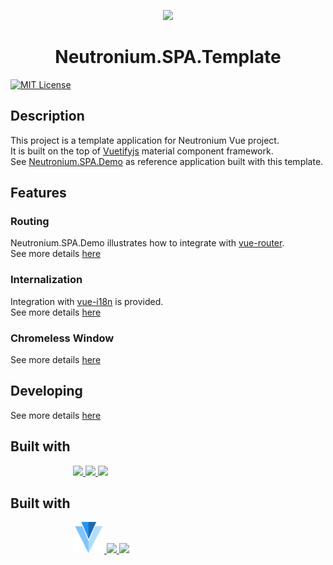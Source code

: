 <p align="center"><img width="100" src="https://raw.githubusercontent.com/NeutroniumCore/neutronium-vue/master/template/src/assets/logo.png"></p>
<h1 align="center">Neutronium.SPA.Template</h1>


[![MIT License](https://img.shields.io/github/license/NeutroniumCore/Neutronium.SPA.Template.svg)](https://github.com/NeutroniumCore/Neutronium.SPA.Template/blob/master/LICENSE)

## Description

This project is a template application for Neutronium Vue project.<br>
It is built on the top of [Vuetifyjs](https://vuetifyjs.com) material component framework.<br>
See [Neutronium.SPA.Demo](https://github.com/NeutroniumCore/Neutronium.SPA.Demo) as reference application built with this template.

## Features

### Routing

Neutronium.SPA.Demo illustrates how to integrate with [vue-router](https://router.vuejs.org/en/).<br>
See more details [here](./Documentation/Routing.md)

### Internalization

Integration with [vue-i18n](https://kazupon.github.io/vue-i18n/en/) is provided.<br>
See more details [here](./Documentation/Internalization.md)

### Chromeless Window

See more details [here](./Documentation/Chromeless.md)

## Developing 

See more details [here](./Documentation/Developing.md)


## Built with

<p style="margin-left:100px;" align="">
<a href="https://vuetifyjs.com">
<img src="./Neutronium.SPA.Demo/View/Main/src/assets/v.png" height="50px">
</a>
<a href="https://github.com/NeutroniumCore/Neutronium">
<img src="https://raw.githubusercontent.com/NeutroniumCore/neutronium-vue/master/template/src/assets/logo.png" height="50px">
</a>
<a href="https://vuejs.org">
<img src="https://vuejs.org/images/logo.png" height="50px">
</a>
</p>






## Built with

<p style="margin-left:100px;" align="">
<a href="https://vuetifyjs.com">
<img src="./Neutronium.SPA/View/src/assets/v.png" height="50px">
</a>
<a href="https://github.com/NeutroniumCore/Neutronium">
<img src="https://raw.githubusercontent.com/NeutroniumCore/neutronium-vue/master/template/src/assets/logo.png" height="50px">
</a>
<a href="https://vuejs.org">
<img src="https://vuejs.org/images/logo.png" height="50px">
</a>
</p>




